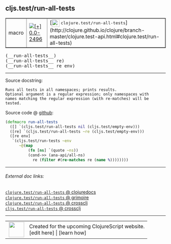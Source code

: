 ## cljs.test/run-all-tests



 <table border="1">
<tr>
<td>macro</td>
<td><a href="https://github.com/cljsinfo/cljs-api-docs/tree/0.0-2496"><img valign="middle" alt="[+] 0.0-2496" title="Added in 0.0-2496" src="https://img.shields.io/badge/+-0.0--2496-lightgrey.svg"></a> </td>
<td>
[<img height="24px" valign="middle" src="http://i.imgur.com/1GjPKvB.png"> <samp>clojure.test/run-all-tests</samp>](http://clojure.github.io/clojure/branch-master/clojure.test-api.html#clojure.test/run-all-tests)
</td>
</tr>
</table>


 <samp>
(__run-all-tests__)<br>
</samp>
 <samp>
(__run-all-tests__ re)<br>
</samp>
 <samp>
(__run-all-tests__ re env)<br>
</samp>

---





Source docstring:

```
Runs all tests in all namespaces; prints results.
Optional argument is a regular expression; only namespaces with
names matching the regular expression (with re-matches) will be
tested.
```


Source code @ [github](https://github.com/clojure/clojurescript/blob/r3291/src/main/cljs/cljs/test.clj#L293-L305):

```clj
(defmacro run-all-tests
  ([] `(cljs.test/run-all-tests nil (cljs.test/empty-env)))
  ([re] `(cljs.test/run-all-tests ~re (cljs.test/empty-env)))
  ([re env]
   `(cljs.test/run-tests ~env
      ~@(map
          (fn [ns] `(quote ~ns))
          (cond->> (ana-api/all-ns)
            re (filter #(re-matches re (name %))))))))
```

<!--
Repo - tag - source tree - lines:

 <pre>
clojurescript @ r3291
└── src
    └── main
        └── cljs
            └── cljs
                └── <ins>[test.clj:293-305](https://github.com/clojure/clojurescript/blob/r3291/src/main/cljs/cljs/test.clj#L293-L305)</ins>
</pre>

-->

---



###### External doc links:

[`clojure.test/run-all-tests` @ clojuredocs](http://clojuredocs.org/clojure.test/run-all-tests)<br>
[`clojure.test/run-all-tests` @ grimoire](http://conj.io/store/v1/org.clojure/clojure/1.7.0-beta3/clj/clojure.test/run-all-tests/)<br>
[`clojure.test/run-all-tests` @ crossclj](http://crossclj.info/fun/clojure.test/run-all-tests.html)<br>
[`cljs.test/run-all-tests` @ crossclj](http://crossclj.info/fun/cljs.test/run-all-tests.html)<br>

---

 <table>
<tr><td>
<img valign="middle" align="right" width="48px" src="http://i.imgur.com/Hi20huC.png">
</td><td>
Created for the upcoming ClojureScript website.<br>
[edit here] | [learn how]
</td></tr></table>

[edit here]:https://github.com/cljsinfo/cljs-api-docs/blob/master/cljsdoc/cljs.test_run-all-tests.cljsdoc
[learn how]:https://github.com/cljsinfo/cljs-api-docs/wiki/cljsdoc-files

<!--

This information was too distracting to show to readers, but I'll leave it
commented here since it is helpful to:

- pretty-print the data used to generate this document
- and show how to retrieve that data



The API data for this symbol:

```clj
{:ns "cljs.test",
 :name "run-all-tests",
 :signature ["[]" "[re]" "[re env]"],
 :history [["+" "0.0-2496"]],
 :type "macro",
 :full-name-encode "cljs.test_run-all-tests",
 :source {:code "(defmacro run-all-tests\n  ([] `(cljs.test/run-all-tests nil (cljs.test/empty-env)))\n  ([re] `(cljs.test/run-all-tests ~re (cljs.test/empty-env)))\n  ([re env]\n   `(cljs.test/run-tests ~env\n      ~@(map\n          (fn [ns] `(quote ~ns))\n          (cond->> (ana-api/all-ns)\n            re (filter #(re-matches re (name %))))))))",
          :title "Source code",
          :repo "clojurescript",
          :tag "r3291",
          :filename "src/main/cljs/cljs/test.clj",
          :lines [293 305]},
 :full-name "cljs.test/run-all-tests",
 :clj-symbol "clojure.test/run-all-tests",
 :docstring "Runs all tests in all namespaces; prints results.\nOptional argument is a regular expression; only namespaces with\nnames matching the regular expression (with re-matches) will be\ntested."}

```

Retrieve the API data for this symbol:

```clj
;; from Clojure REPL
(require '[clojure.edn :as edn])
(-> (slurp "https://raw.githubusercontent.com/cljsinfo/cljs-api-docs/catalog/cljs-api.edn")
    (edn/read-string)
    (get-in [:symbols "cljs.test/run-all-tests"]))
```

-->
